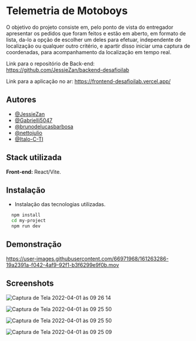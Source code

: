# Telemetria de Motoboys

O objetivo do projeto consiste em, pelo ponto de vista do entregador
apresentar os pedidos que foram feitos e estão em aberto, em formato de lista,
da-lo a opção de escolher um deles para efetuar, independente de 
localização ou qualquer outro critério, e apartir disso iniciar uma captura de coordenadas,
para acompanhamento da localização em tempo real.

Link para o repositório de Back-end: https://github.com/JessieZan/backend-desafioilab

Link para a aplicação no ar: https://frontend-desafioilab.vercel.app/

## Autores

- [@JessieZan](https://www.github.com/JessieZan)
- [@Gabrielli5047](https://www.github.com/Gabrielli5047)
- [@brunodelucasbarbosa](https://www.github.com/brunodelucasbarbosa)
- [@nettojulio](https://www.github.com/nettojulio)
- [@Italo-C-TI](https://www.github.com/Italo-C-TI)

## Stack utilizada

**Front-end:** React/Vite.


## Instalação

- Instalação das tecnologias utilizadas.

```bash
  npm install 
  cd my-project
  npm run dev
```
    
## Demonstração



https://user-images.githubusercontent.com/66971968/161263286-19a2391a-f042-4af9-92f1-b3f6299e9f0b.mov




## Screenshots

![Captura de Tela 2022-04-01 às 09 26 14](https://user-images.githubusercontent.com/66971968/161263367-136ba8a3-5adb-45ac-8091-659977e1afca.png)

![Captura de Tela 2022-04-01 às 09 25 50](https://user-images.githubusercontent.com/66971968/161263407-6a932351-e10d-40f8-9fd2-868a20a71a91.png)

![Captura de Tela 2022-04-01 às 09 25 50](https://user-images.githubusercontent.com/66971968/161263423-637b0fec-ebcd-4a35-bbaa-d2367f56ad96.png)

![Captura de Tela 2022-04-01 às 09 25 09](https://user-images.githubusercontent.com/66971968/161263437-48a45fc3-9ad7-43e9-9e3b-af0457f13d4c.png)
